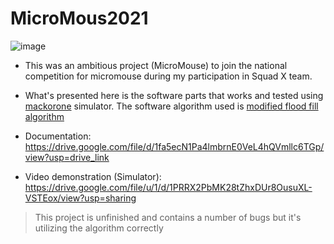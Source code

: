 # MicroMous2021
![image](https://github.com/ZAK0EE/MicroMous2021/assets/82421473/b57e0d4a-af22-4e80-b570-bafc53c2a3db)

- This was an ambitious project (MicroMouse) to join the national competition for micromouse during my participation in Squad X team.

- What's presented here is the software parts that works and tested using [mackorone](https://github.com/mackorone/mms) simulator.
The software algorithm used is [modified flood fill algorithm](http://ijcte.org/papers/738-T012.pdf)
- Documentation: https://drive.google.com/file/d/1fa5ecN1Pa4lmbrnE0VeL4hQVmllc6TGp/view?usp=drive_link
- Video demonstration (Simulator): https://drive.google.com/file/u/1/d/1PRRX2PbMK28tZhxDUr8OusuXL-VSTEox/view?usp=sharing

> This project is unfinished and contains a number of bugs but it's utilizing the algorithm correctly
